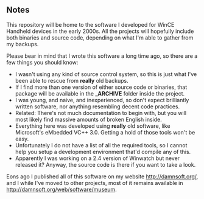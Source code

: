 ## Notes
This repository will be home to the software I developed for WinCE Handheld devices in the early 2000s.
All the projects will hopefully include both binaries and source code, depending on what I'm able to gather from my backups.


Please bear in mind that I wrote this software a long time ago, so there are a few things you should know:
* I wasn't using any kind of source control system, so this is just what I've been able to rescue from **really** old backups.
* If I find more than one version of either source code or binaries, that package will be available in the **_ARCHIVE** folder inside the project.
* I was young, and naive, and inexperienced, so don't expect brilliantly written software, nor anything resembling decent code practices.
* Related: There's not much documentation to begin with, but you will most likely find massive amounts of broken English inside.
* Everything here was developed using **really** old software, like Microsoft's eMbedded VC++ 3.0. Getting a hold of those tools won't be easy.
* Unfortunately I do not have a list of all the required tools, so I cannot help you setup a development environment that'd compile any of this.
* Apparently I was working on a 2.4 version of Winwatch but never released it? Anyway, the source code is there if you want to take a look.

Eons ago I published all of this software on my website http://damnsoft.org/, and I while I've moved to other projects, most of it remains available in http://damnsoft.org/web/software/museum.